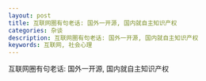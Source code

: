```yaml
---
layout: post
title: 互联网圈有句老话: 国外一开源, 国内就自主知识产权
categories: 杂谈
description: 互联网圈有句老话: 国外一开源, 国内就自主知识产权
keywords: 互联网, 社会心理
---
```



互联网圈有句老话: 国外一开源, 国内就自主知识产权
